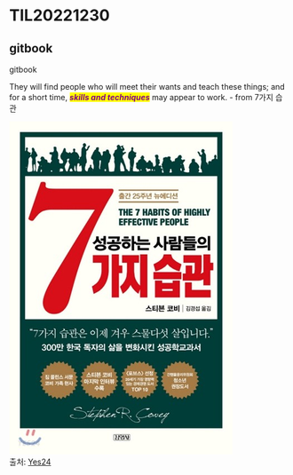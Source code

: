 # TIL20221230

## gitbook

gitbook

They will find people who will meet their wants and teach these things; and for a short time, _<mark style="color:purple;">**skills and techniques**</mark>_ may appear to work. - from 7가지 습관

![](../.gitbook/assets/image.png)\
출처: [Yes24](http://www.yes24.com/Product/Goods/39114584)




